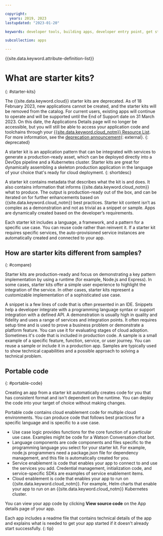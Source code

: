 ```yaml
---

copyright:
  years: 2019, 2023
lastupdated: "2023-01-20"

keywords: developer tools, building apps, developer entry point, get started coding, starter kit

subcollection: apps

---
```


{{site.data.keyword.attribute-definition-list}}

# What are starter kits?
{: #starter-kits}

The {{site.data.keyword.cloud}} starter kits are deprecated. As of 18 February 2023, new applications cannot be created, and the starter kits will be removed from the catalog. For current users, existing apps will continue to operate and will be supported until the End of Support date on 31 March 2023. On this date, the Applications Details page will no longer be accessible, but you will still be able to access your application code and toolchains through your [{{site.data.keyword.cloud_notm}} Resource List](https://cloud.ibm.com/resources). For more information, see the [deprecation announcement](https://www.ibm.com/cloud/blog/announcements/deprecation-of-ibm-cloud-starter-kits){: external}.
{: deprecated}

A starter kit is an application pattern that can be integrated with services to generate a production-ready asset, which can be deployed directly into a DevOps pipeline and a Kubernetes cluster. Starter kits are great for dynamically assembling a skeleton production application in the language of your choice that's ready for cloud deployment. 
{: shortdesc}

A starter kit contains metadata that describes what the kit is and does. It also contains information that informs {{site.data.keyword.cloud_notm}} what to produce. The output is production-ready out of the box, and can be iterated on for further enhancements based on {{site.data.keyword.cloud_notm}} best practices. Starter kit content isn’t as complex as a demonstration and not as trivial as a snippet or sample. Apps are dynamically created based on the developer’s requirements.

Each starter kit includes a language, a framework, and a pattern for a specific use case. You can reuse code rather than reinvent it. If a starter kit requires specific services, the auto-provisioned service instances are automatically created and connected to your app.

## How are starter kits different from samples?
{: #compare}

Starter kits are production-ready and focus on demonstrating a key pattern implementation by using a runtime (for example, Node.js and Express). In some cases, starter kits offer a simple user experience to highlight the integration of the service. In other cases, starter kits represent a customizable implementation of a sophisticated use case.

A snippet is a few lines of code that is often presented in an IDE. Snippets help a developer integrate with a programming language syntax or support integration with a defined API. A demonstration is usually high in quality and fidelity and uses a range of services and integration points. It often requires setup time and is used to prove a business problem or demonstrate a platform feature. You can use it for evaluating stages of cloud adoption. Sometimes it's code that is included in production code. A sample is a small example of a specific feature, function, service, or user journey. You can reuse a sample or include it in a production app. Samples are typically used to show technical capabilities and a possible approach to solving a technical problem.

## Portable code
{: #portable-code}

Creating an app from a starter kit automatically creates code for you that has consistent format and isn't dependent on the runtime. You can deploy the code into your target of choice without making changes.

Portable code contains cloud enablement code for multiple cloud environments. You can produce code that follows best practices for a specific language and is specific to a use case. 

* Use case logic provides functions for the core function of a particular use case. Examples might be code for a Watson Conversation chat bot.
* Language components are code components and files specific to the programming language you select for your starter kit. For example, node.js programmers need a package.json file for dependency management, and this file is automatically created for you.
* Service enablement is code that enables your app to connect to and use the services you add. Credential management, initialization code, and service-specific SDKs are examples of service enablement items.
* Cloud enablement is code that enables your app to run on {{site.data.keyword.cloud_notm}}. For example, Helm charts that enable your app to run on an {{site.data.keyword.cloud_notm}} Kubernetes cluster.

You can view your app code by clicking **View source code** on the App details page of your app.

Each app includes a readme file that contains technical details of the app and explains what is needed to get your app started if it doesn't already start successfully.
{: tip}
